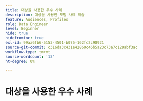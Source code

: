 ```yaml
---
title: 대상을 사용한 우수 사례
description: 대상을 사용한 모범 사례 학습
feature: Audiences, Profiles
role: Data Engineer
level: Beginner
hide: true
hidefromtoc: true
exl-id: 99aa6fb6-5153-4501-b075-162fc2c98921
source-git-commit: c316da3c431e42860c46b5a23c73a7c129abf3ac
workflow-type: tm+mt
source-wordcount: '13'
ht-degree: 0%

---
```


# 대상을 사용한 우수 사례
